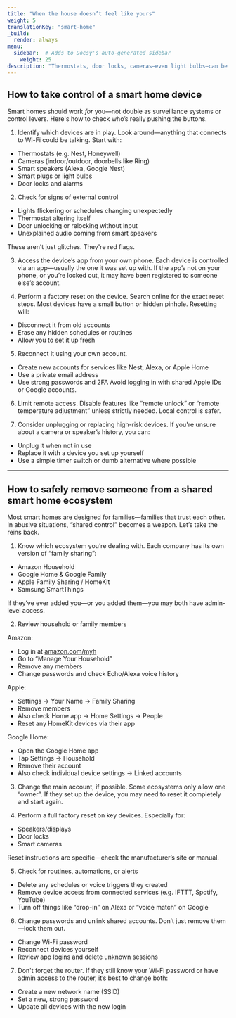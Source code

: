 ```yaml
---
title: "When the house doesn’t feel like yours"
weight: 5
translationKey: "smart-home"
_build:
  render: always
menu:
  sidebar:  # Adds to Docsy's auto-generated sidebar
    weight: 25
description: "Thermostats, door locks, cameras—even light bulbs—can be turned into tools of control. This section shows you how to reclaim smart home devices, remove other users, and reset your space without drawing attention."
---
```


## How to take control of a smart home device

Smart homes should work *for* you—not double as surveillance systems or control levers. Here's how to check who’s really pushing the buttons.

1. Identify which devices are in play. Look around—anything that connects to Wi-Fi could be talking. Start with:

* Thermostats (e.g. Nest, Honeywell)
* Cameras (indoor/outdoor, doorbells like Ring)
* Smart speakers (Alexa, Google Nest)
* Smart plugs or light bulbs
* Door locks and alarms

2. Check for signs of external control

* Lights flickering or schedules changing unexpectedly
* Thermostat altering itself
* Door unlocking or relocking without input
* Unexplained audio coming from smart speakers

These aren’t just glitches. They're red flags.

3. Access the device’s app from your own phone. Each device is controlled via an app—usually the one it was set up with. If the app’s not on your phone, or you’re locked out, it may have been registered to someone else’s account.

4. Perform a factory reset on the device. Search online for the exact reset steps. Most devices have a small button or hidden pinhole. Resetting will:

* Disconnect it from old accounts
* Erase any hidden schedules or routines
* Allow you to set it up fresh

5. Reconnect it using your own account.

* Create new accounts for services like Nest, Alexa, or Apple Home
* Use a private email address
* Use strong passwords and 2FA
  Avoid logging in with shared Apple IDs or Google accounts.

6. Limit remote access. Disable features like “remote unlock” or “remote temperature adjustment” unless strictly needed. Local control is safer.

7. Consider unplugging or replacing high-risk devices. If you're unsure about a camera or speaker’s history, you can:

* Unplug it when not in use
* Replace it with a device you set up yourself
* Use a simple timer switch or dumb alternative where possible

---

## How to safely remove someone from a shared smart home ecosystem

Most smart homes are designed for families—families that trust each other. In abusive situations, “shared control” becomes a weapon. Let’s take the reins back.

1. Know which ecosystem you’re dealing with. Each company has its own version of “family sharing”:

* Amazon Household
* Google Home & Google Family
* Apple Family Sharing / HomeKit
* Samsung SmartThings

If they’ve ever added you—or you added them—you may both have admin-level access.

2. Review household or family members

Amazon:

* Log in at [amazon.com/myh](https://amazon.com/myh)
* Go to “Manage Your Household”
* Remove any members
* Change passwords and check Echo/Alexa voice history

Apple:

* Settings → Your Name → Family Sharing
* Remove members
* Also check Home app → Home Settings → People
* Reset any HomeKit devices via their app

Google Home:

* Open the Google Home app
* Tap Settings → Household
* Remove their account
* Also check individual device settings → Linked accounts

3. Change the main account, if possible. Some ecosystems only allow one “owner”. If they set up the device, you may need to reset it completely and start again.

4. Perform a full factory reset on key devices. Especially for:

* Speakers/displays
* Door locks
* Smart cameras

Reset instructions are specific—check the manufacturer’s site or manual.

5. Check for routines, automations, or alerts

* Delete any schedules or voice triggers they created
* Remove device access from connected services (e.g. IFTTT, Spotify, YouTube)
* Turn off things like “drop-in” on Alexa or “voice match” on Google

6. Change passwords and unlink shared accounts. Don’t just remove them—lock them out.

* Change Wi-Fi password
* Reconnect devices yourself
* Review app logins and delete unknown sessions

7. Don't forget the router. If they still know your Wi-Fi password or have admin access to the router, it’s best to change both:

* Create a new network name (SSID)
* Set a new, strong password
* Update all devices with the new login
